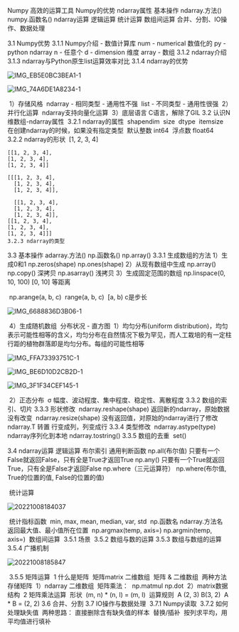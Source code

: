 Numpy 高效的运算工具
Numpy的优势
ndarray属性
基本操作
    ndarray.方法()
    numpy.函数名()
ndarray运算
    逻辑运算
    统计运算
    数组间运算
合并、分割、IO操作、数据处理

3.1 Numpy优势
    3.1.1 Numpy介绍 - 数值计算库
        num - numerical 数值化的
        py - python
        ndarray
            n - 任意个
            d - dimension 维度
            array - 数组
    3.1.2 ndarray介绍
    3.1.3 ndarray与Python原生list运算效率对比
    3.1.4 ndarray的优势

![IMG_EB5E0BC3BEA1-1](./img/IMG_EB5E0BC3BEA1-1.jpg)

![IMG_74A6DE1A8234-1](./img/IMG_74A6DE1A8234-1.jpg)

​        1）存储风格
​            ndarray - 相同类型 - 通用性不强
​            list - 不同类型 - 通用性很强
​        2）并行化运算
​            ndarray支持向量化运算
​        3）底层语言
​            C语言，解除了GIL
3.2 认识N维数组-ndarray属性
​    3.2.1 ndarray的属性
​        shape
​            ndim
​            size
​        dtype
​            itemsize
​        在创建ndarray的时候，如果没有指定类型
​        默认
​            整数 int64
​            浮点数 float64
​    3.2.2 ndarray的形状
​    [1, 2, 3, 4]

    [[1, 2, 3, 4],
    [1, 2, 3, 4],
    [1, 2, 3, 4]]
    
    [[[1, 2, 3, 4],
      [1, 2, 3, 4],
      [1, 2, 3, 4]],
    
      [[1, 2, 3, 4],
      [1, 2, 3, 4],
      [1, 2, 3, 4]],
    [[1, 2, 3, 4],
    [1, 2, 3, 4],
    [1, 2, 3, 4]]]
    3.2.3 ndarray的类型

3.3 基本操作
    adarray.方法()
    np.函数名()
        np.array()
    3.3.1 生成数组的方法
        1）生成0和1
            np.zeros(shape)
            np.ones(shape)
        2）从现有数组中生成
            np.array() np.copy() 深拷贝
            np.asarray() 浅拷贝
        3）生成固定范围的数组
            np.linspace(0, 10, 100)
                [0, 10] 等距离

​      np.arange(a, b, c)
​            range(a, b, c)
​                [a, b) c是步长

![IMG_6688836D3B06-1](./img/IMG_6688836D3B06-1.jpg)

​    4）生成随机数组
​       分布状况 - 直方图
​        1）均匀分布(uniform distribution)，均匀表示可能性相等的含义，均匀分布在自然情况下极为罕见，而人工栽培的有一定柱行距的植物群落即是均匀分布。
​            每组的可能性相等

![IMG_FFA73393751C-1](./img/IMG_FFA73393751C-1.jpg)

![IMG_BE6D10D2CB2D-1](./img/IMG_BE6D10D2CB2D-1.jpg)

![IMG_3F1F34CEF145-1](./img/IMG_3F1F34CEF145-1.jpg)

​        2）正态分布
​            σ 幅度、波动程度、集中程度、稳定性、离散程度
3.3.2 数组的索引、切片
3.3.3 形状修改
​    ndarray.reshape(shape) 返回新的ndarray，原始数据没有改变
​    ndarray.resize(shape) 没有返回值，对原始的ndarray进行了修改
​    ndarray.T 转置 行变成列，列变成行
3.3.4 类型修改
​    ndarray.astype(type)
​    ndarray序列化到本地
​    ndarray.tostring()
3.3.5 数组的去重
​    set()

3.4 ndarray运算
    逻辑运算
        布尔索引
        通用判断函数
            np.all(布尔值)
                只要有一个False就返回False，只有全是True才返回True
            np.any()
                只要有一个True就返回True，只有全是False才返回False
        np.where（三元运算符）
            np.where(布尔值, True的位置的值, False的位置的值)

​    统计运算

![20221008184037](./img/20221008184037.jpg)

​        统计指标函数
​            min, max, mean, median, var, std
​            np.函数名
​            ndarray.方法名
​        返回最大值、最小值所在位置
​            np.argmax(temp, axis=)
​            np.argmin(temp, axis=)
​    数组间运算
​        3.5.1 场景
​        3.5.2 数组与数的运算
​        3.5.3 数组与数组的运算
​            3.5.4 广播机制

![20221008185847](./img/20221008185847.jpg)

​        3.5.5 矩阵运算
​            1 什么是矩阵
​                矩阵matrix 二维数组
​                矩阵 & 二维数组
​                两种方法存储矩阵
​                    1）ndarray 二维数组
​                        矩阵乘法：
​                            np.matmul
​                            np.dot
​                    2）matrix数据结构
​            2 矩阵乘法运算
​                形状
​                    (m, n) * (n, l) = (m, l)
​                运算规则
​                    A (2, 3) B(3, 2)
​                    A * B = (2, 2)
3.6 合并、分割
3.7 IO操作与数据处理
​    3.7.1 Numpy读取
​    3.7.2 如何处理缺失值
​        两种思路：
​            直接删除含有缺失值的样本
​            替换/插补
​                按列求平均，用平均值进行填补